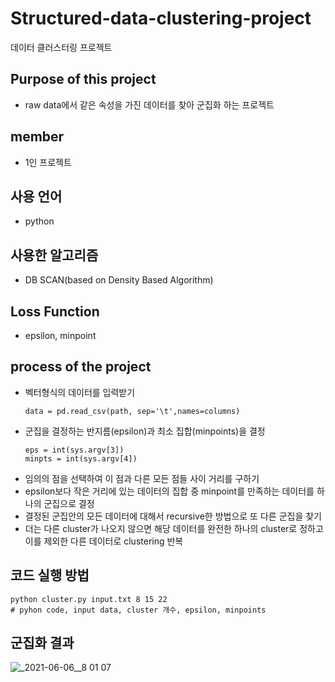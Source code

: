 # Structured-data-clustering-project
데이터 클러스터링 프로젝트

## Purpose of this project
  + raw data에서 같은 속성을 가진 데이터를 찾아 군집화 하는 프로젝트

## member
  + 1인 프로젝트

## 사용 언어
  + python

## 사용한 알고리즘
  + DB SCAN(based on Density Based Algorithm)
  
## Loss Function
  + epsilon, minpoint

## process of the project
  + 벡터형식의 데이터를 입력받기
    ```
    data = pd.read_csv(path, sep='\t',names=columns)
    ```
  + 군집을 결정하는 반지름(epsilon)과 최소 집합(minpoints)을 결정
    ```
    eps = int(sys.argv[3])
    minpts = int(sys.argv[4])
    ```
  + 임의의 점을 선택하여 이 점과 다른 모든 점들 사이 거리를 구하기
  + epsilon보다 작은 거리에 있는 데이터의 집합 중 minpoint를 만족하는 데이터를 하나의 군집으로 결정
  + 결정된 군집안의 모든 데이터에 대해서 recursive한 방법으로 또 다른 군집을 찾기
  + 더는 다른 cluster가 나오지 않으면 해당 데이터를 완전한 하나의 cluster로 정하고 이를 제외한 다른 데이터로 clustering 반복
## 코드 실행 방법
  ```
  python cluster.py input.txt 8 15 22
  # pyhon code, input data, cluster 개수, epsilon, minpoints
  ```
## 군집화 결과
![_2021-06-06__8 01 07](https://user-images.githubusercontent.com/83147205/165156124-9264eee3-60be-47d2-95e5-4789bf63c15f.png)

